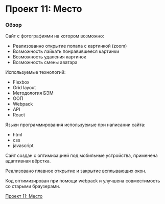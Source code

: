 # Проект 11: Место

### Обзор

Сайт с фотографиями на котором возможно:

- Реализованно открытие попапа с картинкой (zoom)
- Возможность лайкать понравившееся картинки
- Возможность удаления картинок
- Возможность смены аватара


Используемые технологий:

- Flexbox
- Grid layout
- Методология БЭМ
- ООП
- Webpack
- API
- React


Языки программирования используемые при написании сайта:

- html
- css
- javascript

Сайт создан с оптимизацией под мобильные устройства, применена адаптивная вёрстка.

Реализовано плавное открытие и закрытие всплывающих окон.

Код оптимизирован при помощи webpack и улучшена совместимость со старыми браузерами.

[Проект 11: Место](https://github.com/tomat1990yandex/mesto-react)

